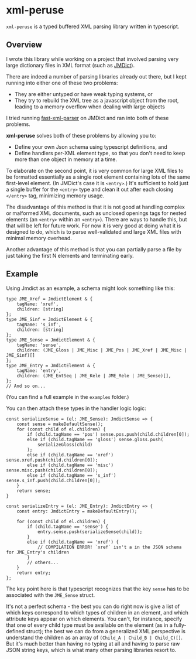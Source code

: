 # xml-peruse

`xml-peruse` is a typed buffered XML parsing library written in typescript.

## Overview

I wrote this library while working on a project that involved parsing very large dictionary files in XML format (such as [JMDict](https://www.edrdg.org/jmdict/j_jmdict.html)). 

There are indeed a number of parsing libraries already out there, but I kept running into either one of these two problems:
* They are either untyped or have weak typing systems, or
* They try to rebuild the XML tree as a javascript object from the root, leading to a memory overflow when dealing with large objects

I tried running [fast-xml-parser](https://www.npmjs.com/package/fast-xml-parser) on JMDict and ran into both of these problems.

**xml-peruse** solves both of these problems by allowing you to:
* Define your own Json schema using typescript definitions, and
* Define handlers per-XML element type, so that you don't need to keep more than one object in memory at a time.

To elaborate on the second point, it is very common for large XML files to be formatted essentially as a single root element containing lots of the same first-level element. (In JMDict's case it is `<entry>`.) It's sufficient to hold just a single buffer for the `<entry>` type and clean it out after each closing `</entry>` tag, minimizing memory usage.

The disadvantage of this method is that it is not good at handling complex or malformed XML documents, such as unclosed openings tags for nested elements (an `<entry>` within an `<entry>`). There are ways to handle this, but that will be left for future work. For now it is very good at doing what it is designed to do, which is to parse well-validated and large XML files with minimal memory overhead.

Another advantage of this method is that you can partially parse a file by just taking the first N elements and terminating early.

## Example

Using Jmdict as an example, a schema might look something like this:
```
type JME_Xref = JmdictElement & {
    tagName: 'xref',
    children: [string]
};
type JME_Sinf = JmdictElement & {
    tagName: 's_inf',
    children: [string]
};
type JME_Sense = JmdictElement & {
    tagName: 'sense',
    children: (JME_Gloss | JME_Misc | JME_Pos | JME_Xref | JME_Misc | JME_Sinf)[]
};
type JME_Entry = JmdictElement & {
    tagName: 'entry',
    children: (JME_EntSeq | JME_Kele | JME_Rele | JME_Sense)[],
};
// And so on...
```
(You can find a full example in the `examples` folder.)

You can then attach these types in the handler logic logic:
```
const serializeSense = (el: JME_Sense): JmdictSense => {
    const sense = makeDefaultSense();
    for (const child of el.children) {
        if (child.tagName == 'pos') sense.pos.push(child.children[0]);
        else if (child.tagName == 'gloss') sense.gloss.push(
            serializeGloss(child)
        );
        else if (child.tagName == 'xref') sense.xref.push(child.children[0]);
        else if (child.tagName == 'misc') sense.misc.push(child.children[0]);
        else if (child.tagName == 's_inf') sense.s_inf.push(child.children[0]);
    }
    return sense;
}

const serializeEntry = (el: JME_Entry): JmdictEntry => {
    const entry: JmdictEntry = makeDefaultEntry();

    for (const child of el.children) {
        if (child.tagName == 'sense') {
            entry.sense.push(serializeSense(child));
        }
        else if (child.tagName == 'xref') {
            // COMPILATION ERROR! `xref` isn't a in the JSON schema for JME_Entry's children
        }
        // others...
    }
    return entry;
};
```

The key point here is that typescript recognizes that the key `sense` has to be associated with the `JME_Sense` struct.

It's not a perfect schema - the best you can do right now is give a list of which keys correspond to which types of children in an element, and which attribute keys appear on which elements. You can't, for instance, specify that one of every child type must be available on the element (as in a fully-defined struct); the best we can do from a generalized XML perspective is understand the children as an array of `(Child_A | Child_B | Child_C)[]`. But it's much better than having no typing at all and having to parse raw JSON string keys, which is what many other parsing libraries resort to.